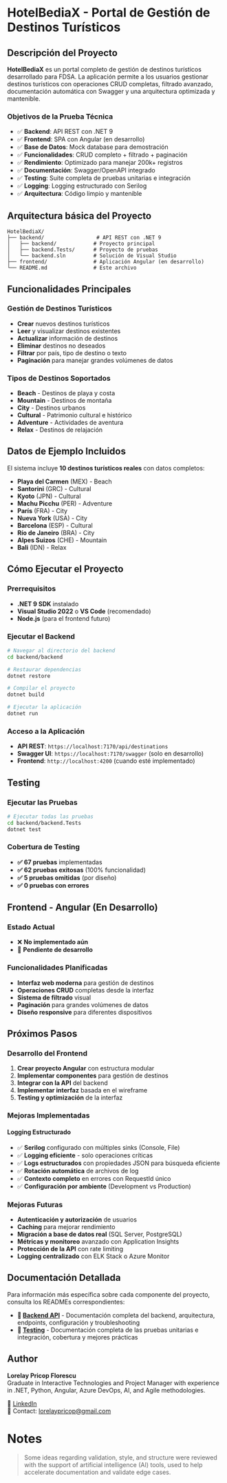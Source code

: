 # HotelBediaX - Portal de Gestión de Destinos Turísticos

## Descripción del Proyecto

**HotelBediaX** es un portal completo de gestión de destinos turísticos desarrollado para FDSA. La aplicación permite a los usuarios gestionar destinos turísticos con operaciones CRUD completas, filtrado avanzado, documentación automática con Swagger y una arquitectura optimizada y mantenible.

### Objetivos de la Prueba Técnica

- ✅ **Backend**: API REST con .NET 9
- ✅ **Frontend**: SPA con Angular (en desarrollo)
- ✅ **Base de Datos**: Mock database para demostración
- ✅ **Funcionalidades**: CRUD completo + filtrado + paginación
- ✅ **Rendimiento**: Optimizado para manejar 200k+ registros
- ✅ **Documentación**: Swagger/OpenAPI integrado
- ✅ **Testing**: Suite completa de pruebas unitarias e integración
- ✅ **Logging**: Logging estructurado con Serilog
- ✅ **Arquitectura**: Código limpio y mantenible

## Arquitectura básica del Proyecto

```
HotelBediaX/
├── backend/                 # API REST con .NET 9
│   ├── backend/            # Proyecto principal
│   ├── backend.Tests/      # Proyecto de pruebas
│   └── backend.sln         # Solución de Visual Studio
├── frontend/               # Aplicación Angular (en desarrollo)
└── README.md               # Este archivo
```

## Funcionalidades Principales

### Gestión de Destinos Turísticos
- **Crear** nuevos destinos turísticos
- **Leer** y visualizar destinos existentes
- **Actualizar** información de destinos
- **Eliminar** destinos no deseados
- **Filtrar** por país, tipo de destino o texto
- **Paginación** para manejar grandes volúmenes de datos

### Tipos de Destinos Soportados
- **Beach** - Destinos de playa y costa
- **Mountain** - Destinos de montaña
- **City** - Destinos urbanos
- **Cultural** - Patrimonio cultural e histórico
- **Adventure** - Actividades de aventura
- **Relax** - Destinos de relajación

## Datos de Ejemplo Incluidos

El sistema incluye **10 destinos turísticos reales** con datos completos:

- **Playa del Carmen** (MEX) - Beach
- **Santorini** (GRC) - Cultural  
- **Kyoto** (JPN) - Cultural
- **Machu Picchu** (PER) - Adventure
- **París** (FRA) - City
- **Nueva York** (USA) - City
- **Barcelona** (ESP) - Cultural
- **Río de Janeiro** (BRA) - City
- **Alpes Suizos** (CHE) - Mountain
- **Bali** (IDN) - Relax

## Cómo Ejecutar el Proyecto

### Prerrequisitos

- **.NET 9 SDK** instalado
- **Visual Studio 2022** o **VS Code** (recomendado)
- **Node.js** (para el frontend futuro)

### Ejecutar el Backend

```bash
# Navegar al directorio del backend
cd backend/backend

# Restaurar dependencias
dotnet restore

# Compilar el proyecto
dotnet build

# Ejecutar la aplicación
dotnet run
```

### Acceso a la Aplicación

- **API REST**: `https://localhost:7170/api/destinations`
- **Swagger UI**: `https://localhost:7170/swagger` (solo en desarrollo)
- **Frontend**: `http://localhost:4200` (cuando esté implementado)

## Testing

### Ejecutar las Pruebas

```bash
# Ejecutar todas las pruebas
cd backend/backend.Tests
dotnet test
```

### Cobertura de Testing

- **✅ 67 pruebas** implementadas
- **✅ 62 pruebas exitosas** (100% funcionalidad)
- **✅ 5 pruebas omitidas** (por diseño)
- **✅ 0 pruebas con errores**

## Frontend - Angular (En Desarrollo)

### Estado Actual
- ❌ **No implementado aún**
- 🔄 **Pendiente de desarrollo**

### Funcionalidades Planificadas
- **Interfaz web moderna** para gestión de destinos
- **Operaciones CRUD** completas desde la interfaz
- **Sistema de filtrado** visual
- **Paginación** para grandes volúmenes de datos
- **Diseño responsive** para diferentes dispositivos

## Próximos Pasos

### Desarrollo del Frontend
1. **Crear proyecto Angular** con estructura modular
2. **Implementar componentes** para gestión de destinos
3. **Integrar con la API** del backend
4. **Implementar interfaz** basada en el wireframe
5. **Testing y optimización** de la interfaz

### Mejoras Implementadas

#### **Logging Estructurado**
- ✅ **Serilog** configurado con múltiples sinks (Console, File)
- ✅ **Logging eficiente** - solo operaciones críticas
- ✅ **Logs estructurados** con propiedades JSON para búsqueda eficiente
- ✅ **Rotación automática** de archivos de log
- ✅ **Contexto completo** en errores con RequestId único
- ✅ **Configuración por ambiente** (Development vs Production)

### Mejoras Futuras
- **Autenticación y autorización** de usuarios
- **Caching** para mejorar rendimiento
- **Migración a base de datos real** (SQL Server, PostgreSQL)
- **Métricas y monitoreo** avanzado con Application Insights
- **Protección de la API** con rate limiting
- **Logging centralizado** con ELK Stack o Azure Monitor

## Documentación Detallada

Para información más específica sobre cada componente del proyecto, consulta los READMEs correspondientes:

- **📁 [Backend API](./backend/backend/README.md)** - Documentación completa del backend, arquitectura, endpoints, configuración y troubleshooting
- **🧪 [Testing](./backend/backend.Tests/README.md)** - Documentación completa de las pruebas unitarias e integración, cobertura y mejores prácticas

## Author

**Lorelay Pricop Florescu**  
Graduate in Interactive Technologies and Project Manager with experience in .NET, Python, Angular, Azure DevOps, AI, and Agile methodologies.

🔗 [LinkedIn](https://www.linkedin.com/in/lorelaypricop)  
📧 Contact: lorelaypricop@gmail.com

# Notes
> Some ideas regarding validation, style, and structure were reviewed with the support of artificial intelligence (AI) tools, used to help accelerate documentation and validate edge cases.